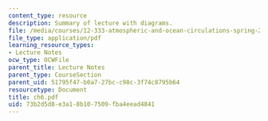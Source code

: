 ```yaml
---
content_type: resource
description: Summary of lecture with diagrams.
file: /media/courses/12-333-atmospheric-and-ocean-circulations-spring-2004/73b2d5d8e3a18b107509fba4eead4841_ch6.pdf
file_type: application/pdf
learning_resource_types:
- Lecture Notes
ocw_type: OCWFile
parent_title: Lecture Notes
parent_type: CourseSection
parent_uid: 51795f47-b0a7-27bc-c98c-3f74c8795b64
resourcetype: Document
title: ch6.pdf
uid: 73b2d5d8-e3a1-8b10-7509-fba4eead4841
---
```

